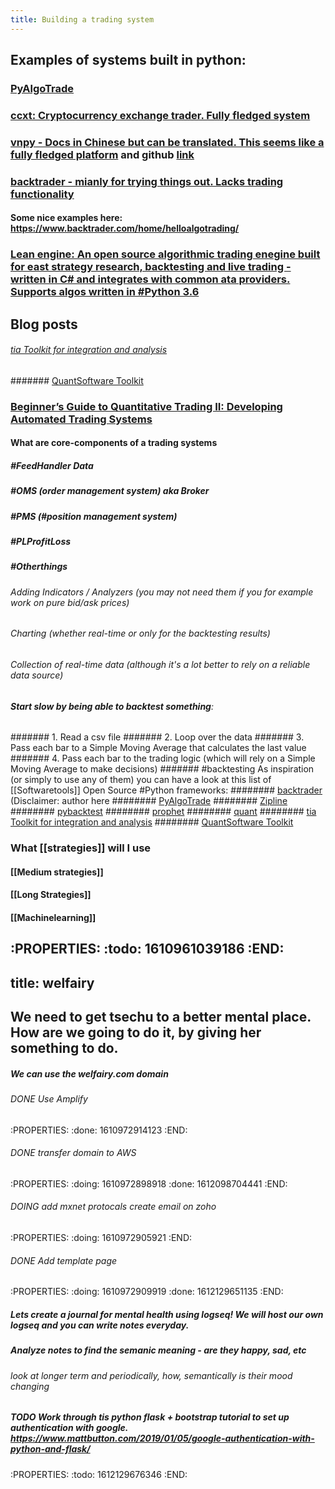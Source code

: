 ```yaml
---
title: Building a trading system
---
```


## **Examples of systems built in python:**
### [PyAlgoTrade](https://github.com/gbeced/pyalgotrade)
### [ccxt: Cryptocurrency exchange trader. Fully fledged system](https://github.com/ccxt/ccxt)
### [vnpy - Docs in Chinese but can be translated. This seems like a fully fledged platform](https://www.vnpy.com/docs/cn/index.html) and github [link](https://www.vnpy.com/docs/cn/index.html)
### [backtrader  - mianly for trying things out. Lacks trading functionality](https://github.com/mementum/backtrader)
#### Some nice examples here: https://www.backtrader.com/home/helloalgotrading/
### [Lean engine: An open source algorithmic trading enegine built for east strategy research, backtesting and live trading - written in C# and integrates with common ata providers. Supports algos written in #Python 3.6](https://github.com/QuantConnect/Lean)
## **Blog posts**
###### [tia Toolkit for integration and analysis](https://github.com/bpsmith/tia)
####### [QuantSoftware Toolkit](http://wiki.quantsoftware.org/index.php?title=QuantSoftware_ToolKit)
### [Beginner’s Guide to Quantitative Trading II: Developing Automated Trading Systems](https://medium.com/auquan/beginners-guide-to-quantitative-trading-ii-developing-automated-trading-systems-4c967e544f34)
#### **What are core-components of a trading systems**
##### #FeedHandler Data
##### #OMS (order management system) aka Broker
##### #PMS (#position management system)
##### #PLProfitLoss
##### #Otherthings
###### Adding Indicators / Analyzers (you may not need them if you for example work on pure bid/ask prices)
###### Charting (whether real-time or only for the backtesting results)
###### Collection of real-time data (although it's a lot better to rely on a reliable data source)
###### ****Start slow by being able to backtest something****:
####### 1. Read a csv file
####### 2. Loop over the data
####### 3. Pass each bar to a Simple Moving Average that calculates the last value
####### 4. Pass each bar to the trading logic (which will rely on a Simple Moving Average to make decisions)
####### #backtesting As inspiration (or simply to use any of them) you can have a look at this list of [[Softwaretools]] Open Source #Python frameworks:
######## [backtrader](https://www.backtrader.com) (Disclaimer: author here
######## [PyAlgoTrade](https://github.com/gbeced/pyalgotrade)
######## [Zipline](https://github.com/quantopian/zipline)
######## [pybacktest](https://github.com/ematvey/pybacktest)
######## [prophet](https://github.com/Emsu/prophet)
######## [quant](https://github.com/maihde/quant)
######## [tia Toolkit for integration and analysis](https://github.com/bpsmith/tia)
######## [QuantSoftware Toolkit](http://wiki.quantsoftware.org/index.php?title=QuantSoftware_ToolKit)
### **What [[strategies]] will I use**
#### [[Medium strategies]]
#### [[Long Strategies]]
#### [[Machinelearning]]
#####
:PROPERTIES:
:todo: 1610961039186
:END:
---
title: welfairy
---

## We need to get tsechu to a better mental place. How are we going to do it, by giving her something to do.
##### We can use the welfairy.com domain
###### DONE Use Amplify
:PROPERTIES:
:done: 1610972914123
:END:
###### DONE transfer domain to AWS
:PROPERTIES:
:doing: 1610972898918
:done: 1612098704441
:END:
###### DOING add mxnet protocals create email on zoho
:PROPERTIES:
:doing: 1610972905921
:END:
###### DONE Add template page
:PROPERTIES:
:doing: 1610972909919
:done: 1612129651135
:END:
##### Lets create a journal for mental health using logseq! We will host our own logseq and you can write notes everyday.
##### Analyze notes to find the semanic meaning - are they happy, sad, etc
###### look at longer term and periodically, how, semantically is their mood changing
##### TODO Work through tis python flask + bootstrap tutorial to set up authentication with google. https://www.mattbutton.com/2019/01/05/google-authentication-with-python-and-flask/
:PROPERTIES:
:todo: 1612129676346
:END:
#####
#####
